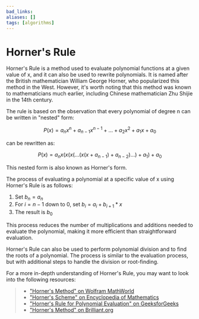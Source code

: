 ```yaml
---
bad_links: 
aliases: []
tags: [algorithms]
---
```

# Horner's Rule

Horner's Rule is a method used to evaluate polynomial functions at a given value of x, and it can also be used to rewrite polynomials. It is named after the British mathematician William George Horner, who popularized this method in the West. However, it's worth noting that this method was known to mathematicians much earlier, including Chinese mathematician Zhu Shijie in the 14th century.

The rule is based on the observation that every polynomial of degree n can be written in "nested" form:

$$
P(x) = a_nx^n + a_{n-1}x^{n-1} + \ldots + a_2x^2 + a_1x + a_0
$$

can be rewritten as:

$$
P(x) = a_nx(x(x(\ldots (x(x + a_{n-1}) + a_{n-2}) \ldots ) + a_1) + a_0
$$

This nested form is also known as Horner's form.

The process of evaluating a polynomial at a specific value of x using Horner's Rule is as follows:

1. Set $b_n = a_n$
2. For $i = n-1$ down to $0$, set $b_i = a_i + b_{i+1} * x$
3. The result is $b_0$

This process reduces the number of multiplications and additions needed to evaluate the polynomial, making it more efficient than straightforward evaluation.

Horner's Rule can also be used to perform polynomial division and to find the roots of a polynomial. The process is similar to the evaluation process, but with additional steps to handle the division or root-finding.

For a more in-depth understanding of Horner's Rule, you may want to look into the following resources:

> - ["Horner's Method" on Wolfram MathWorld](https://mathworld.wolfram.com/HornersMethod.html)
> - ["Horner's Scheme" on Encyclopedia of Mathematics](https://encyclopediaofmath.org/wiki/Horner_scheme)
> - ["Horner's Rule for Polynomial Evaluation" on GeeksforGeeks](https://www.geeksforgeeks.org/horners-rule-polynomial-evaluation/)
> - ["Horner's Method" on Brilliant.org](https://brilliant.org/wiki/horners-method/)